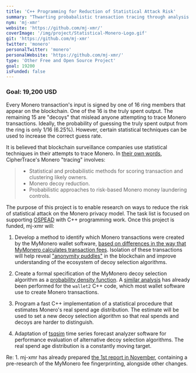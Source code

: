 ```yaml
---
title: 'C++ Programming for Reduction of Statistical Attack Risk'
summary: "Thwarting probabalistic transaction tracing through analysis of the statistical breadcrumbs of Monero's ring signatures and fee calculation procedures."
nym: 'mj-xmr'
website: 'https://github.com/mj-xmr/'
coverImage: '/img/project/Statistical-Monero-Logo.gif'
git: 'https://github.com/mj-xmr'
twitter: 'monero'
personalTwitter: 'monero'
personalWebsite: 'https://github.com/mj-xmr/'
type: 'Other Free and Open Source Project'
goal: 19200
isFunded: false
---
```

### Goal: 19,200 USD

Every Monero transaction's input is signed by one of 16 ring members that appear on the blockchain. One of the 16 is the truly spent output. The remaining 15 are "decoys" that mislead anyone attempting to trace Monero transactions. Ideally, the probability of guessing the truly spent output from the ring is only 1/16 (6.25%). However, certain statistical techniques can be used to increase the correct guess rate. 

It is believed that blockchain surveillance companies use statistical techniques in their attempts to trace Monero. In [their own words](https://ciphertrace.com/ciphertrace-files-two-monero-cryptocurrency-tracing-patents/), CipherTrace's Monero "tracing" involves:
 
> - Statistical and probabilistic methods for scoring transaction and clustering likely owners.
> - Monero decoy reduction.
> - Probabilistic approaches to risk-based Monero money laundering controls.

The purpose of this project is to enable research on ways to reduce the risk of statistical attack on the Monero privacy model. The task list is focused on supporting [OSPEAD](https://ccs.getmonero.org/proposals/Rucknium-OSPEAD-Fortifying-Monero-Against-Statistical-Attack.html) with C++ programming work. Once this project is funded, mj-xmr will:

1) Develop a method to identify which Monero transactions were created by the MyMonero wallet software, [based on differences in the way that MyMonero calculates transaction fees](https://github.com/mymonero/mymonero-core-cpp/pull/36). Isolation of these transactions will help reveal ["anonymity puddles"](https://www.youtube.com/watch?v=XIrqyxU3k5Q) in the blockchain and improve understanding of the ecosystem of decoy selection algorithms.

2) Create a formal specification of the MyMonero decoy selection algorithm as a [probability density function](https://en.wikipedia.org/wiki/Probability_density_function). A [similar analysis](https://github.com/mj-xmr/monero-mrl-mj/tree/decoy/decoy) has already been performed for the `wallet2` C++ code, which most wallet software use to create Monero transactions.

3) Program a fast C++ implementation of a statistical procedure that estimates Monero's real spend age distribution. The estimate will be used to set a new decoy selection algorithm so that real spends and decoys are harder to distinguish.

4) Adaptation of [tsqsim](https://github.com/mj-xmr/tsqsim) time series forecast analyzer software for performance evaluation of alternative decoy selection algorithms. The real spend age distribution is a constantly moving target.

Re: 1. mj-xmr has already prepared [the 1st report in November](https://github.com/MAGICGrants/Monero-Fund/issues/21#issuecomment-1315367147), containing a pre-research of the MyMonero fee fingerprinting, alongside other changes.
